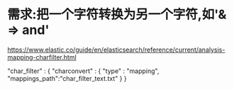 # 需求:把一个字符转换为另一个字符,如'& => and'
https://www.elastic.co/guide/en/elasticsearch/reference/current/analysis-mapping-charfilter.html


 "char_filter" : {
                "charconvert" : {
                    "type" : "mapping",
                    "mappings_path":"char_filter_text.txt"
                }
            }